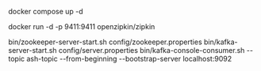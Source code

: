 docker compose up -d

docker run -d -p 9411:9411 openzipkin/zipkin

bin/zookeeper-server-start.sh config/zookeeper.properties
bin/kafka-server-start.sh config/server.properties
bin/kafka-console-consumer.sh --topic ash-topic --from-beginning --bootstrap-server localhost:9092

